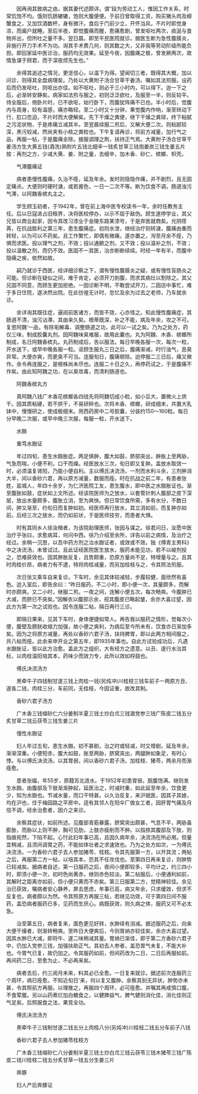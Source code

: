 <!-- { "loadSidebar": true } -->
　　因再询其致病之由，据其妻代述颇详。谓“段为劳动工人，惟因工作关系，时常饥饱不均。饿则饥肠辘辘，饱则大腹便便。于前日曾取得工资，购买猪头肉及螃蟹食之，又加饮酒数杯，身有微汗。食后于门前少立，开怀当风，不片时即觉身凉，而阖户就睡。至后半夜，即觉腹痛而醒，愈痛愈剧，曾发呕吐两次，痰涎与食物并出，但所吐之量不多。翌日晨。即至平民医院就诊。据医生断为急性腹膜炎，非施行开刀手术不为功。询其手术费几何，则其数之大，又非我等劳动阶级所能负担。即回家延中医诊治，服药均无效果。延至今夜，因腹痛之极，曾发厥两次，故情急谋于顾君，而于深夜烦先生也。”

　　余得其追述之情况，更坚信心，以温下为得。望闻切三者，既得其大概，加以问诊，则得其全盘病理矣。乃处以大黄附子汤合甘草干姜汤，嘱如其法煎服。设药后而仍发呕吐，则呕出亦佳。如不呕吐，则必于三小时内，可以得下。迨一下之后，必渐转安静矣。病家如法煎与服之，初则泛泛欲吐，及服至一半，则反较平。待全服后，倚卧片时，已不欲呕，始行卧下，而腹犹阵痛不已也。半小时后，觉腹内与周身，较有温感，痛亦略轻。至二小时又十分钟，果觉腹内作响，渐至转动下行，肛口忽迫，不片时而大便解矣。先下干燥之粪便，继下干燥之粪球，终下粘腻之污泥状物，于是疼痛立减其半。至翌晨续服二煎后，又解大便二次。则粘腻较深，黑污较减，然尚夹有小核之粪粒也。下午复请再诊，将前方减量，加行气之品，再服一帖，于是腹痛全除。接服调理之荆，扶持正气焉。大黄附子汤合甘草干姜汤方生大黄五钱(酒洗)熟附片五钱北细辛一钱炙甘草三钱炮姜炭三钱生姜五片按：再剂之方，少减大黄、姜、附之量，去细辛，加木香、砂仁、槟榔、枳壳。

　　气滞腹痛证

　　病者患慢性腹痛，久治不痊，延及年余。发时则隐隐作痛，并不剧烈，且无固定痛点。大便则时硬时溏，或若酱色，一日一二次不等。断为饮食不调，肠道浊污气滞，以阿魏香槟丸主之。

　　学生顾玉初者，于1942年，曾在前上海中医专校读书一年，余时任教务主任。后以日寇进占旧租界，决将医校停办，以示不屈于敌伪。顾生遂停学业，其父兄皆以商业起家，因令其改习漆业于金陵东路某漆号，于是弃医就商矣。光阴荏苒，在抗战胜利之第三年，患生腹痛症。初则水泄，继经治疗则转溏，腹痛由重而转轻，以为可以不药矣。且工作繁忙，即偶有微痛，遂亦置之，洵至月余不痊，乃惧而求医。投以理气之剂，不效；投以通腑之剂，又不效；投以温补之剂，不效；投以温散之剂，而仍不效。医固不一其医，治亦断断续续。时经一年有半，而腹中隐痛之疾，依然如故。

　　嗣乃就诊于西医，经详细诊察之下，谓有慢性腹膜炎之疑，或有慢性盲肠炎之可能。但诊断在疑似之间，难于肯定，必须开刀剖腹，而求其病灶以割除之。其父兄固不同意，而顾生更加拒绝。一因诊断不明，不敢尝试开刀，二因店中事忙，难于多日住院，遂决然出院。在此彷徨无计时，忽忆及余为过去之老师，乃车就余诊。

　　余详询其既往症，遍阅前医诸方，而皆不效，心亦怪之。知此慢性腹痛症，其肠道不清，浊污沾滞，其由来久矣。根蒂既深，补之不能，病及年余，攻之不可。复思阿魏‘一品，有除垢解毒、调整肠道之功，此可以一试之矣。乃为之处方，药仅三味，制成胶囊丸剂。因阿魏味臭难服，故用此囊也。丸为阿魏、木香、槟榔所制成，名日阿魏香槟丸。丸药制成后，告以服法。每日早晚各服一次，每次一粒，开水送下，或早中晚各服一粒。讵顾生服丸三日之后，腹痛渐减，时行浊气，恶臭异常。大便亦爽，而更臭不可当。连服旬日，腹痛顿除。迨停服二三日后，痛又微作。余令再连服之，是根株尚未尽也。连服二十日之久，再停药试之，于是腹痛不作矣。由此知阿魏之功，在以臭攻毒，而清利肠道也。

　　阿魏香槟丸方

　　真阿魏八钱广木香花槟榔各四钱先将阿魏切成小粒，如小豆大，置微火上烘干。因其质粘硬，若不烘干，不易研碎也。次将木香、槟榔，研成细末，共置大乳钵中，慢慢研之，使成极细末。用西药房中二号胶囊，分装约150～160粒。每日分早晚二次服，或早中晚三次服，每服一粒，开水送下。

　　水臌

　　重笃水臌证

　　年过四旬，患生水臌胀症。两足俱肿，腹大如鼓，脐部突出，肿胀上至两胁，气急而喘，小便不利，口干而燥。经医放水三次，旬日即又复肿。盖放水取效一时，必须温复肾阳，乃能小便自利。主以傅氏决流汤，一剂而水利斗余，三剂肿消大半，间以香砂六君，再以原方减量，数服而痊。时在抗战之前二年，有患者张姓，盐城人，年四十余岁，为仁济医院工友，患生腹水，即中医之水臌胀证也。渐至腹胀如鼓，症状如上文所述。经该院医师为之放水，以套管针刺人腹部之皮下深层，放出水量颇多，腹胀立消，至为爽快。但日常饮食所需，多有水分，不数日间，肿又渐至，约旬日而复肿如初。经医师再行放水，其立消如前，而复肿亦如前。后经三次之放水，而仍如前状，于是医师技穷，而患者大惧。

　　时有其同乡人徐汝楫者，为该院助理医师，张因与谋之。徐君问日，汝愿中医治疗乎张曰，求愈病耳，何问中西。徐乃介绍至余所，详告以前之病情，及治疗之经过。余稍一沉思，以吾中药方剂之治水臌证者，或效或不效。独《傅青主男科》中之决流汤，未曾试过。且此证经医院医生放水，服药未能见功，若不以峻剂投之，恐难获效也。因其肿胀反复，且势颇重，恐原方量尚不足，特增量与之。且其时肉桂价昂，病者力有不逮，特将肉桂减量，而另加桂枝与之，令其照法煎服。

　　次日张又乘车自来复诊。下车时，余见其体较减轻，步履较健，面欣然有喜色。迨入室后，即告余曰：“昨日服药，不二小时，即小便一次，其量颇多，而解时亦颇爽。又二小时，继服二煎。一夜之间，连解小便五次，每次畅爽。今腹肿已大减，而脐已不突矣。”因解衣以腹部示余，视其腹皮已略起皱，余亦大喜过望，因此方为第一次之试验也。因令连服二帖，隔日再行三诊。

　　即隔日果来，见其下车时，身体便捷如常人。再告我以服药之情形，觉每次小便，腹壁及膀胱收缩力加强，故小便之爽利，为病后至今所未有，饮食亦日渐加多矣。因为之将原方减量，再处以香砂六君子汤，扶持脾胃，即以此两方相间服之，共八帖而痊。此余来申开业之第五年，即1935年事也。自此方试验成功后，凡遇水臌胀证，皆以此方治愈。盖此方之组织，大有经方之遗意。以丑、遂行水治其标，以肉桂温阳培其本，药味少而效力专，此所以效如桴鼓也。

　　傅氏决流汤方

　　黑牵牛子四钱制甘遂三钱上肉桂一钱(另炖冲)川桂枝三钱车前子一两原方丑、遂各二钱，肉桂三分，车前同，无桂枝，今因证重，故改其制。

　　香砂六君子汤方

　　广木香三钱缩砂仁六分姜制半夏三钱土炒白朮三钱潞党参三钱广陈皮二钱五分炙甘草二钱云茯苓三钱生姜三片

　　慢性水臌证

　　妇人年过五旬，患生水臌。初不甚剧，治之时或轻减，时又增剧，延及年余，渐渐深重。小便短赤，腹大如鼓，胀至两胁，脐窝突出，两腿肿如象足，有时心悸。与以傅氏决流汤，以其胃弱，间以香砂六君子汤，加桂枝、猪苓，两余月而渐痊愈。

　　患者张媪，年55岁，原籍苏北涟水。于1952年初患胃弱，脘腹饱满。继则发生水臌。由腹部及下肢渐渐肿起，延医治之，时减时重，如此延至年余，饮食更少，知为水臌也。节减水量，而口干特甚。以久治反复，来沪就医，因其子其媳，均在沪也，住于梅园路之平房中。适有其邻人在阳伞厂做女工者，因肝胃气痛及月信不调，经余治愈者，因介之来诊。

　　余察其症状，如前所述。见腹部青筋暴露，脐窝突出颇甚，气息不平，两胁虽膨胀，而胁以上则不肿，胸可见肋，上肢亦瘦削而不肿。以指捺其腹部及下肢，则指痕宛然，下陷不起。心忖此妇年事已高，且因久病年余，决流汤在所必用。但量宜稍减，且须间调胃之药，不能如体壮者之求速效也。乃为之处方如次，一为傅氏决流汤，一为香砂六君子去人参加猪苓、桂枝。令其先服第一方，以开其流；两帖之后，再服第二方一帖，以培其本，恐其不任攻伐也。至第四日再来复诊，则肿势已较减矣。据病者自述，第一日服药之后，夜间小便即较多，平均计之，约三四小时，即须小便一次，初时色尚黄赤，继则赤色较淡。第二帖服后，小便通利如前，其解时之距离亦如前，但小便只黄而不赤矣。第三日服第二方，觉精神较佳。余见治已获效，嘱病者安心静养，屏去思虑，年事已高，病又年余，只求缓效，但求不反复也，病者颇以为然。令其照原方再服三帖，若继见功效，可于第四日间不服药，盖恐病者服药已多，见药而生厌心。病既获效，则久病之体，服药又可不必太急。

　　治至第五日，病者复来，面色更见好转，水肿续有消减。据述服药之后，向来大便干燥者，则渐转畅爽。至昨日大便爽后，今则胃纳亦较佳矣，余亦大喜过望。因其水肿已大减，即将牛、遂二味稍减其量。胃纳已渐佳，即于第二方香砂六君子中，仍加入党参三钱，加强扶助正气。其初去人参者，盖恐胃气未复，不能大补也。今胃气已复，故仍加之。令其服药如前，但间药改为二日，二日后再服如前。再间药二日，至愈为止，不必再来矣。

　　病者去后，约三阅月未来，料其必已全愈。一日复来就诊。据述前次连服药三个周环，病已痊愈。不知近旬日'来，何以复又腹肿。余察其别无异状，肿势亦未甚，令其照前方再服。以理推之，再服四个周环，必可痊愈。并嘱其再戒慎口腹，不食荤腥。另以山药煮烂加白糖食之，以健脾益气，脾气健则消化佳，消化佳则正气足矣。后照服食之法，果竞全功。

　　傅氏决流汤方

　　黑牵牛子三钱制甘遂二钱五分上肉桂八分(另炖冲)川桂枝二钱五分车前子八钱

　　香砂六君子去人参加猪苓桂枝方

　　广木香三钱缩砂仁八分姜制半夏三钱土炒白朮三钱云茯苓三钱木猪苓三钱广陈皮二钱川桂枝二钱五分炙甘草一钱五分生姜三片

　　奔豚

　　妇人产后奔豚证

